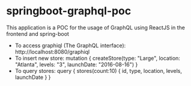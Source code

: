 # springboot-graphql-poc

This application is a POC for the usage of GraphQL using ReactJS in the frontend and spring-boot

- To access graphiql (The GraphQL interface): http://localhost:8080/graphiql
- To insert new store:
    mutation {
        createStore(type: "Large", location: "Atlanta", levels: "3", launchDate: "2016-08-16") 
    }
- To query stores:
    query {
        stores(count:10) {
            id,
            type,
            location,
            levels,
            launchDate
        }
    }
